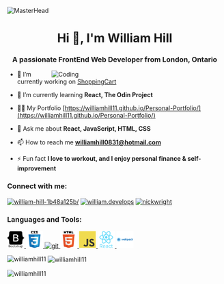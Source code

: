 ![MasterHead](https://philna.sh/_astro/react.738ca5dd.gif)
<h1 align="center">Hi 👋, I'm William Hill</h1>
<h3 align="center">A passionate FrontEnd Web Developer from London, Ontario</h3>
<img align="right" alt="Coding" width="400" src="https://user-images.githubusercontent.com/69011963/137184767-79a13ec7-1bb3-4341-a6da-3a149c9c159a.gif">

- 🔭 I’m currently working on [ShoppingCart](https://guileless-strudel-fd9241.netlify.app/)

- 🌱 I’m currently learning **React, The Odin Project**

- 👨‍💻 My Portfolio [https://williamhill11.github.io/Personal-Portfolio/](https://williamhill11.github.io/Personal-Portfolio/)

- 💬 Ask me about **React, JavaScript, HTML, CSS**

- 📫 How to reach me **williamhill0831@hotmail.com**

- ⚡ Fun fact **I love to workout, and I enjoy personal finance & self-improvement**

<h3 align="left">Connect with me:</h3>
<p align="left">
<a href="https://linkedin.com/in/william-hill-1b48a125b/" target="blank"><img align="center" src="https://raw.githubusercontent.com/rahuldkjain/github-profile-readme-generator/master/src/images/icons/Social/linked-in-alt.svg" alt="william-hill-1b48a125b/" height="30" width="40" /></a>
<a href="https://instagram.com/william.develops" target="blank"><img align="center" src="https://raw.githubusercontent.com/rahuldkjain/github-profile-readme-generator/master/src/images/icons/Social/instagram.svg" alt="william.develops" height="30" width="40" /></a>
<a href="https://www.youtube.com/channel/UCBAnupsuwsuO9QGh1QjURaQ" target="blank"><img align="center" src="https://raw.githubusercontent.com/rahuldkjain/github-profile-readme-generator/master/src/images/icons/Social/youtube.svg" alt="nickwright" height="30" width="40" /></a>
</p>

<h3 align="left">Languages and Tools:</h3>
<p align="left"> <a href="https://getbootstrap.com" target="_blank" rel="noreferrer"> <img src="https://raw.githubusercontent.com/devicons/devicon/master/icons/bootstrap/bootstrap-plain-wordmark.svg" alt="bootstrap" width="40" height="40"/> </a> <a href="https://www.w3schools.com/css/" target="_blank" rel="noreferrer"> <img src="https://raw.githubusercontent.com/devicons/devicon/master/icons/css3/css3-original-wordmark.svg" alt="css3" width="40" height="40"/> </a> <a href="https://git-scm.com/" target="_blank" rel="noreferrer"> <img src="https://www.vectorlogo.zone/logos/git-scm/git-scm-icon.svg" alt="git" width="40" height="40"/> </a> <a href="https://www.w3.org/html/" target="_blank" rel="noreferrer"> <img src="https://raw.githubusercontent.com/devicons/devicon/master/icons/html5/html5-original-wordmark.svg" alt="html5" width="40" height="40"/> </a> <a href="https://developer.mozilla.org/en-US/docs/Web/JavaScript" target="_blank" rel="noreferrer"> <img src="https://raw.githubusercontent.com/devicons/devicon/master/icons/javascript/javascript-original.svg" alt="javascript" width="40" height="40"/> </a> <a href="https://reactjs.org/" target="_blank" rel="noreferrer"> <img src="https://raw.githubusercontent.com/devicons/devicon/master/icons/react/react-original-wordmark.svg" alt="react" width="40" height="40"/> </a> <a href="https://webpack.js.org" target="_blank" rel="noreferrer"> <img src="https://raw.githubusercontent.com/devicons/devicon/d00d0969292a6569d45b06d3f350f463a0107b0d/icons/webpack/webpack-original-wordmark.svg" alt="webpack" width="40" height="40"/> </a> </p>

<p><img align="left" src="https://github-readme-stats.vercel.app/api/top-langs?username=williamhill11&show_icons=true&locale=en&layout=compact" alt="williamhill11" /></p>

<p>&nbsp;<img align="center" src="https://github-readme-stats.vercel.app/api?username=williamhill11&show_icons=true&locale=en" alt="williamhill11" /></p>

<p><img align="center" src="https://github-readme-streak-stats.herokuapp.com/?user=williamhill11&" alt="williamhill11" /></p>
